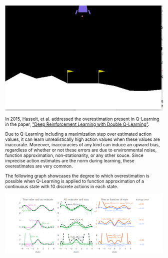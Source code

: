 
![](images/lunar_lander_ddqn.gif)



In 2015, Hasselt, et al. addressed the overestimation present in Q-Learning in the paper, ["Deep Reinforcement Learning with Double Q-Learning"](https://arxiv.org/pdf/1509.06461.pdf).

Due to Q-Learning including a maximization step over estimated action values, it can learn unrealistically high action values when these values are inaccurate. Moreover, inaccuracies of any kind can induce an upward bias, regardless of whether or not these errors are due to environmental noise, function approximation, non-stationarity, or any other souce. Since imprecise action estimates are the norm during learning, these overestimates are very common. 

The following graph showcases the degree to which overestimation is possible when Q-Learning is applied to function approximation of a continuous state with 10 discrete actions in each state. 


![Alt text](images/dqn_overestimation.png)





